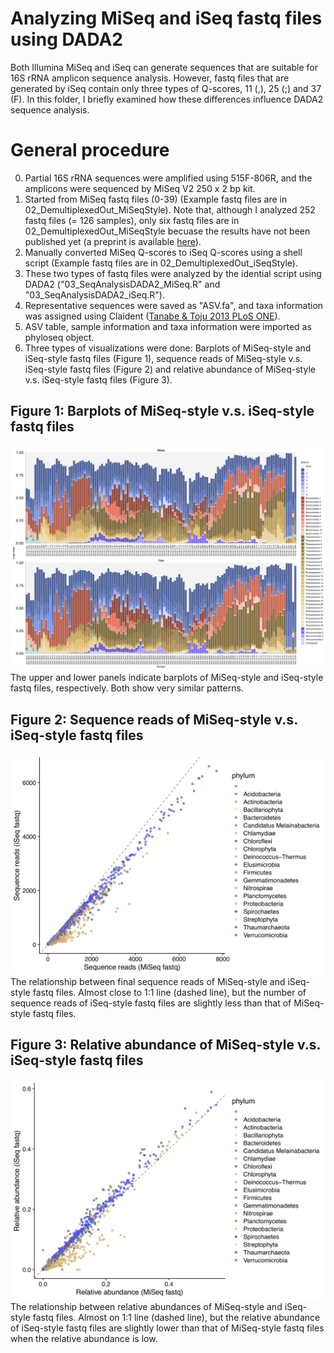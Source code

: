 # Analyzing MiSeq and iSeq fastq files using DADA2
Both Illumina MiSeq and iSeq can generate sequences that are suitable for 16S rRNA amplicon sequence analysis.
However, fastq files that are generated by iSeq contain only three types of Q-scores, 11 (,), 25 (;) and 37 (F). In this folder, I briefly examined how these differences influence DADA2 sequence analysis.

# General procedure
0. Partial 16S rRNA sequences were amplified using 515F-806R, and the amplicons were sequenced by MiSeq V2 250 x 2 bp kit.
1. Started from MiSeq fastq files (0-39) (Example fastq files are in 02_DemultiplexedOut_MiSeqStyle). Note that, although I analyzed 252 fastq files (= 126 samples), only six fastq files are in 02_DemultiplexedOut_MiSeqStyle becuase the results have not been published yet (a preprint is available <a href="https://doi.org/10.1101/2020.04.08.032524" target="_blank">here</a>).
2. Manually converted MiSeq Q-scores to iSeq Q-scores using a shell script (Example fastq files are in 02_DemultiplexedOut_iSeqStyle).
3. These two types of fastq files were analyzed by the idential script using DADA2 ("03_SeqAnalysisDADA2_MiSeq.R" and "03_SeqAnalysisDADA2_iSeq.R").
4. Representative sequences were saved as "ASV.fa", and taxa information was assigned using Claident (<a href="https://doi.org/10.1371/journal.pone.0076910" target="_blank">Tanabe & Toju 2013 PLoS ONE</a>).
5. ASV table, sample information and taxa information were imported as phyloseq object.
6. Three types of visualizations were done: Barplots of MiSeq-style and iSeq-style fastq files (Figure 1), sequence reads of MiSeq-style v.s. iSeq-style fastq files (Figure 2) and relative abundance of MiSeq-style v.s. iSeq-style fastq files (Figure 3).

## Figure 1: Barplots of MiSeq-style v.s. iSeq-style fastq files
<img src="06_ComparisonOut/MiSeq_vs_iSeq_barplot.jpg" width="800px">
The upper and lower panels indicate barplots of MiSeq-style and iSeq-style fastq files, respectively. Both show very similar patterns.

## Figure 2: Sequence reads of MiSeq-style v.s. iSeq-style fastq files
<img src="06_ComparisonOut/SequenceReads_scatterplot.jpg" width="500px">
The relationship between final sequence reads of MiSeq-style and iSeq-style fastq files. Almost close to 1:1 line (dashed line), but the number of sequence reads of iSeq-style fastq files are slightly less than that of MiSeq-style fastq files.

## Figure 3: Relative abundance of MiSeq-style v.s. iSeq-style fastq files
<img src="06_ComparisonOut/RelativeAbundance_scatterplot.jpg" width="500px">
The relationship between relative abundances of MiSeq-style and iSeq-style fastq files. Almost on 1:1 line (dashed line), but the relative abundance of iSeq-style fastq files are slightly lower than that of MiSeq-style fastq files when the relative abundance is low.


